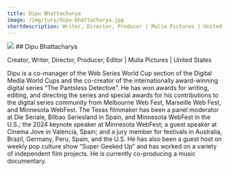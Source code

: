 ```yaml
---
title: Dipu Bhattacharya 
image: /img/jury/dipu-bhattacharya.jpg
shortdescription: Writer, Director, Producer | Mulia Pictures | United States
---
```

<img src="/img/jury/dipu-bhattacharya.jpg">
## Dipu Bhattacharya 

Creator, Writer, Director, Producer, Editor | Mulia Pictures | United States

Dipu is a co-manager of the Web Series World Cup section of the Digital Media World Cups and the co-creator of the internationally award-winning digital series “The Pantsless Detective”. He has won awards for writing, editing, and directing the series and special awards for his contributions to the digital series community from Melbourne Web Fest, Marseille Web Fest, and Minnesota WebFest. The Texas filmmaker has been a panel moderator at Die Seriale, Bilbao Seriesland in Spain, and Minnesota WebFest in the U.S.; the 2024 keynote speaker at Minnesota WebFest; a guest speaker at Cinema Jove in Valencia, Spain; and a jury member for festivals in Australia, Brazil, Germany, Peru, Spain, and the U.S. He has also been a guest host on weekly pop culture show “Super Geeked Up” and has worked on a variety of independent film projects. He is currently co-producing a music documentary.
